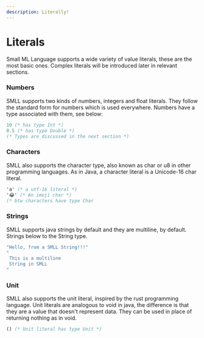 ```yaml
---
description: Literally!
---
```


# Literals

Small ML Language supports a wide variety of value literals, these are the most basic ones. Complex literals will be introduced later in relevant sections.

### Numbers

SMLL supports two kinds of numbers, integers and float literals. They follow the standard form for numbers which is used everywhere. Numbers have a type associated with them, see below:

```sml
10 (* has type Int *)
0.5 (* has type Double *)
(* Types are discussed in the next section *)
```

### Characters

SMLL also supports the character type, also known as char or u8 in other programming languages. As in Java, a character literal is a Unicode-16 char literal.&#x20;



```sml
'a' (* a utf-16 literal *)
'😂' (* An imoji char *)
(* btw characters have type Char 
```

### Strings

SMLL supports java strings by default and they are multiline, by default. Strings below to the String type.&#x20;

```sml
"Hello, from a SMLL String!!!" 
"
 This is a multiline
 String in SMLL
"
```

### Unit

SMLL also supports the unit literal, inspired by the rust programming language. Unit literals are analogous to void in java, the difference is that they are a value that doesn't represent data. They can be used in place of returning nothing as in void.&#x20;

```sml
() (* Unit literal has type Unit *)
```

